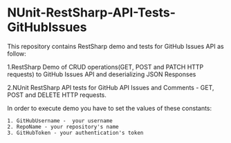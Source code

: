 # NUnit-RestSharp-API-Tests-GitHubIssues
This repository contains RestSharp demo and tests for GitHub Issues API as follow:

1.RestSharp Demo of  CRUD operations(GET, POST and PATCH HTTP requests) to GitHub Issues API and deserializing JSON Responses

2.NUnit RestSharp API tests for GitHub API Issues and Comments - GET, POST and DELETE HTTP requests.

In order to execute demo you have to set the values of these constants:

	1. GitHubUsername -  your username
 	2. RepoName - your repository's name
	3. GitHubToken - your authentication's token
